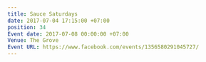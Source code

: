```yaml
---
title: Sauce Saturdays
date: 2017-07-04 17:15:00 +07:00
position: 34
Event date: 2017-07-08 00:00:00 +07:00
Venue: The Grove
Event URL: https://www.facebook.com/events/1356580291045727/
---
```


